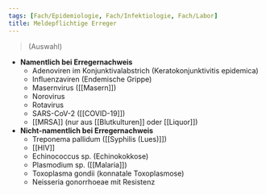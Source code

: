 ```yaml
---
tags: [Fach/Epidemiologie, Fach/Infektiologie, Fach/Labor]
title: Meldepflichtige Erreger
---
```

> (Auswahl)
- **Namentlich  bei Erregernachweis**
	- Adenoviren im Konjunktivalabstrich (Keratokonjunktivitis epidemica)
	- Influenzaviren (Endemische Grippe)
	- Masernvirus ([[Masern]])
	- Norovirus
	- Rotavirus
	- SARS-CoV-2 ([[COVID-19]])
	- [[MRSA]] (nur aus [[Blutkulturen]] oder [[Liquor]])
- **Nicht-namentlich bei Erregernachweis**
	- Treponema pallidum ([[Syphilis (Lues)]])
	- [[HIV]]
	- Echinococcus sp. (Echinokokkose)
	- Plasmodium sp. ([[Malaria]])
	- Toxoplasma gondii (konnatale Toxoplasmose)
	- Neisseria gonorrhoeae mit Resistenz